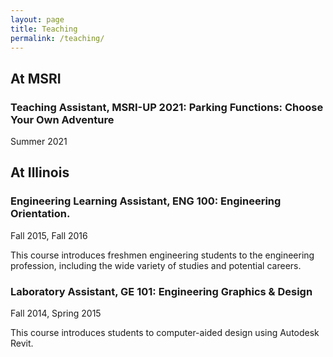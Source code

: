 ```yaml
---
layout: page
title: Teaching
permalink: /teaching/
---
```


## At MSRI
### Teaching Assistant, MSRI-UP 2021: Parking Functions: Choose Your Own Adventure
Summer 2021


## At Illinois

### Engineering Learning Assistant, ENG 100: Engineering Orientation. 
Fall 2015, Fall 2016

This course introduces freshmen engineering students to the engineering profession, including the wide variety of studies and potential careers.

### Laboratory Assistant, GE 101: Engineering Graphics & Design
Fall 2014, Spring 2015

This course introduces students to computer-aided design using Autodesk Revit.
